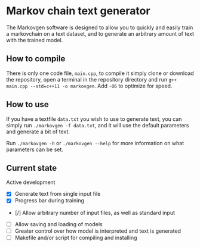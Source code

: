 # Markov chain text generator

The Markovgen software is designed to allow you to quickly and easily train a markovchain on a text dataset, and to generate an arbitrary amount of text with the trained model.

## How to compile

There is only one code file, `main.cpp`, to compile it simply clone or download the repository, open a terminal in the repository directory and run `g++ main.cpp --std=c++11 -o markovgen`. Add `-O6` to optimize for speed.

## How to use

If you have a textfile `data.txt` you wish to use to generate text, you can simply run `./markovgen -f data.txt`, and it will use the default parameters and generate a bit of text.

Run `./markovgen -h` or `./markovgen --help` for more information on what parameters can be set.

## Current state

Active development

- [x] Generate text from single input file
- [x] Progress bar during training
- [/] Allow arbitrary number of input files, as well as standard input
- [ ] Allow saving and loading of models
- [ ] Greater control over how model is interpreted and text is generated
- [ ] Makefile and/or script for compiling and installing
